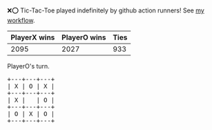 :x::o: Tic-Tac-Toe played indefinitely by github action runners! See [my workflow](.github/workflows/play.yaml).

|PlayerX wins|PlayerO wins|Ties|
|-|-|-|
|2095|2027|933|

PlayerO's turn.

<pre>
+---+---+---+
| X | O | X |
+---+---+---+
| X |   | O |
+---+---+---+
| O | X | O |
+---+---+---+
</pre>